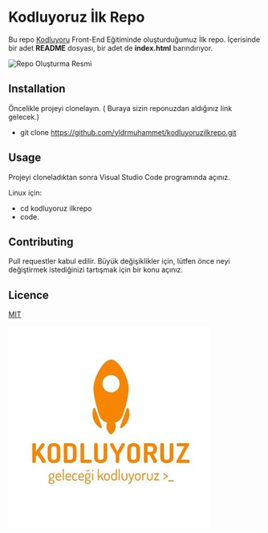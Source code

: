 # Kodluyoruz İlk Repo
Bu repo [Kodluyoru](https://www.kodluyoruz.org/) Front-End Eğitiminde oluşturduğumuz İlk repo. İçerisinde bir adet **README** dosyası, bir adet de **index.html** barındırıyor.


![Repo Oluşturma Resmi](https://i.hizliresim.com/fqjb1nv.png)
## Installation

Öncelikle projeyi clonelayın. ( Buraya sizin reponuzdan aldığınız link gelecek.)

- git clone https://github.com/yldrmuhammet/kodluyoruzilkrepo.git

## Usage

Projeyi cloneladıktan sonra Visual Studio Code programında açınız.

Linux için:

- cd kodluyoruz ilkrepo
- code.

## Contributing

Pull requestler kabul edilir. Büyük değişiklikler için, lütfen önce neyi değiştirmek istediğinizi tartışmak için bir konu açınız.

## Licence

[MIT](https://choosealicense.com/licenses/mit/)


![Kodluyoruz Logo](https://raw.githubusercontent.com/Kodluyoruz/taskforce/git/git/markdown-nedir-nasil-kullaniriz-/figures/kodluyoruz_logo.jpg)
